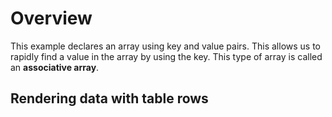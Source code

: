 # Overview
This example declares an array using key and value pairs. This allows us to rapidly find a value in the array by using the key. This type of array is called an ****associative array****.

## Rendering data with table rows
